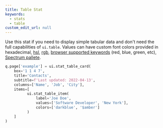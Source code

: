 ```yaml
---
title: Table Stat
keywords:
  - stats
  - table
custom_edit_url: null
---
```


Use this stat if you need to display simple tabular data and don't need the full capabilities of `ui.table`.
Values can have custom font colors provided in hexadecimal, [hsl](https://developer.mozilla.org/en-US/docs/Web/CSS/color_value/hsl), [rgb](https://developer.mozilla.org/en-US/docs/Web/CSS/color_value/rgb), [browser supported keywords](https://www.w3.org/wiki/CSS/Properties/color/keywords) (red, blue, green, etc), [Spectrum pallete](https://github.com/h2oai/wave/blob/master/ui/src/index.scss#L63-L81).

```py
q.page['example'] = ui.stat_table_card(
    box='1 1 4 7',
    title='Contacts',
    subtitle=f'Last updated: 2022-04-13',
    columns=['Name', 'Job', 'City'],
    items=[
          ui.stat_table_item(
              label='Joe Doe',
              values=['Software Developer', 'New York'],
              colors=['darkblue', '$amber']
          )
    ]
)
```
